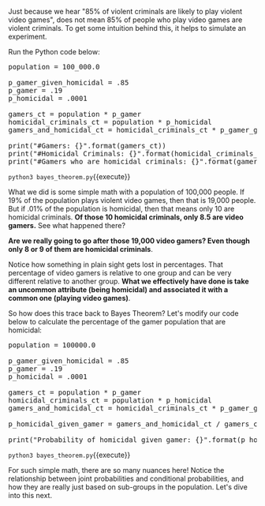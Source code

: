 Just because we hear "85% of violent criminals are likely to play violent video games", does not mean 85% of people who play video games are violent criminals.  To get some intuition behind this, it helps to simulate an experiment.

Run the Python code below: 

<pre class="file" data-filename="bayes_theorem.py" data-target="replace">
population = 100_000.0

p_gamer_given_homicidal = .85
p_gamer = .19
p_homicidal = .0001

gamers_ct = population * p_gamer
homicidal_criminals_ct = population * p_homicidal
gamers_and_homicidal_ct = homicidal_criminals_ct * p_gamer_given_homicidal

print("#Gamers: {}".format(gamers_ct))
print("#Homicidal Criminals: {}".format(homicidal_criminals_ct))
print("#Gamers who are homicidal criminals: {}".format(gamers_and_homicidal_ct))
</pre>

`python3 bayes_theorem.py`{{execute}}

What we did is some simple math with a population of 100,000 people. If 19% of the population plays violent video games, then that is 19,000 people. But if .01% of the population is homicidal, then that means only 10 are homicidal criminals. **Of those 10 homicidal criminals, only 8.5 are video gamers.** See what happened there? 

**Are we really going to go after those 19,000 video gamers? Even though only 8 or 9 of them are homicidal criminals**. 

Notice how something in plain sight gets lost in percentages. That percentage of video gamers is relative to one group and can be very different relative to another group.  **What we effectively have done is take an uncommon attribute (being homicidal) and associated it with a common one (playing video games)**. 

So how does this trace back to Bayes Theorem? Let's modify our code below to calculate the percentage of the gamer population that are homicidal:

<pre class="file" data-filename="bayes_theorem.py" data-target="replace">
population = 100000.0

p_gamer_given_homicidal = .85
p_gamer = .19
p_homicidal = .0001

gamers_ct = population * p_gamer
homicidal_criminals_ct = population * p_homicidal
gamers_and_homicidal_ct = homicidal_criminals_ct * p_gamer_given_homicidal

p_homicidal_given_gamer = gamers_and_homicidal_ct / gamers_ct

print("Probability of homicidal given gamer: {}".format(p_homicidal_given_gamer))
</pre>

`python3 bayes_theorem.py`{{execute}}


For such simple math, there are so many nuances here! Notice the relationship between joint probabilities and conditional probabilities, and how they are really just based on sub-groups in the population. Let's dive into this next.